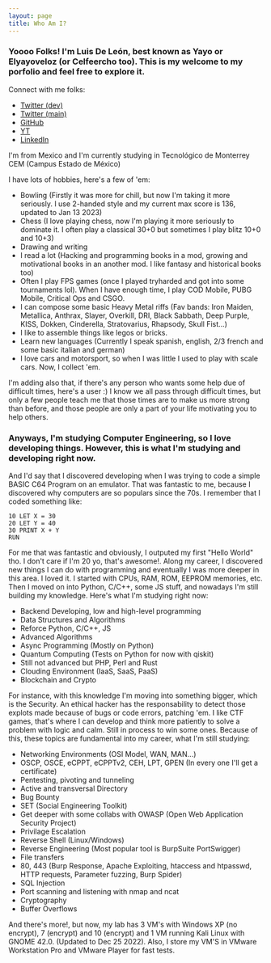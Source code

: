 ```yaml
---
layout: page
title: Who Am I?
---
```


### Yoooo Folks! I'm Luis De León, best known as Yayo or Elyayoveloz (or Celfeercho too). This is my welcome to my porfolio and feel free to explore it. 

Connect with me folks:
- [Twitter (dev)](https://twitter.com/elyayoveloz)
- [Twitter (main)](https://twitter.com/celfeercho)
- [GitHub](https://github.com/Its-Yayo)
- [YT](https://www.youtube.com/channel/UC_bHbAMGcm1yLguVWJNUyLg/featured)
- [LinkedIn](https://www.linkedin.com/in/luis-de-le%C3%B3n-a2b3bb245/)

I'm from Mexico and I'm currently studying in Tecnológico de Monterrey CEM (Campus Estado de México)
 
I have lots of hobbies, here's a few of 'em:
- Bowling (Firstly it was more for chill, but now I'm taking it more seriously. I use 2-handed style and my current max score is 136, updated to Jan 13 2023)
- Chess (I love playing chess, now I'm playing it more seriously to dominate it. I often play a classical 30+0 but sometimes I play blitz 10+0 and 10+3)
- Drawing and writing 
- I read a lot (Hacking and programming books in a mod, growing and motivational books in an another mod. I like fantasy and historical books too)
- Often I play FPS games (once I played tryharded and got into some tournaments lol). When I have enough time, I play COD Mobile, PUBG Mobile, Critical Ops and CSGO. 
- I can compose some basic Heavy Metal riffs (Fav bands: Iron Maiden, Metallica, Anthrax, Slayer, Overkill, DRI, Black Sabbath, Deep Purple, KISS, Dokken, Cinderella, Stratovarius, Rhapsody, 
Skull Fist...) 
- I like to assemble things like legos or bricks. 
- Learn new languages (Currently I speak spanish, english, 2/3 french and some basic italian and german)
- I love cars and motorsport, so when I was little I used to play with scale cars. Now, I collect 'em. 

I'm adding also that, if there's any person who wants some help due of difficult times, here's a user :) I know we all pass through difficult times, but only a few people teach me that those
times are to make us more strong than before, and those people are only a part of your life motivating you to help others. 
 	
### Anyways, I'm studying Computer Engineering, so I love developing things. However, this is what I'm studying and developing right now. 

And I'd say that I discovered developing when I was trying to code a simple BASIC C64 Program on an emulator. That was fantastic to me, because I discovered why computers are so populars since
the 70s. I remember that I coded something like: 
```
10 LET X = 30
20 LET Y = 40
30 PRINT X + Y
RUN
```
For me that was fantastic and obviously, I outputed my first "Hello World" tho. I don't care if I'm 20 yo, that's awesome!. Along my career, I discovered new things I can do with programming 
and eventually I was more deeper in this area. I loved it. I started with CPUs, RAM, ROM, EEPROM memories, etc. Then I moved on into Python, C/C++, some JS stuff, and nowadays I'm still building
my knowledge. Here's what I'm studying right now:
- Backend Developing, low and high-level programming
- Data Structures and Algorithms
- Reforce Python, C/C++, JS
- Advanced Algorithms
- Async Programming (Mostly on Python)
- Quantum Computing (Tests on Python for now with qiskit)
- Still not advanced but PHP, Perl and Rust 
- Clouding Environment (IaaS, SaaS, PaaS)
- Blockchain and Crypto 

For instance, with this knowledge I'm moving into something bigger, which is the Security. An ethical hacker has the responsability to detect those explots made because of bugs or code errors, 
patching 'em. I like CTF games, that's where I can develop and think more patiently to solve a problem with logic and calm. Still in process to win some ones. Because of this, these topics are fundamental into my career, what I'm still studying:
- Networking Environments (OSI Model, WAN, MAN...)
- OSCP, OSCE, eCPPT, eCPPTv2, CEH, LPT, GPEN (In every one I'll get a certificate)
- Pentesting, pivoting and tunneling
- Active and transversal Directory
- Bug Bounty
- SET (Social Engineering Toolkit)
- Get deeper with some collabs with OWASP (Open Web Application Security Project)
- Privilage Escalation
- Reverse Shell (Linux/Windows)
- Reverse Engineering (Most popular tool is BurpSuite PortSwigger)
- File transfers
- 80, 443 (Burp Response, Apache Exploiting, htaccess and htpasswd, HTTP requests, Parameter fuzzing, Burp Spider)
- SQL Injection
- Port scanning and listening with nmap and ncat 
- Cryptography
- Buffer Overflows

And there's more!, but now, my lab has 3 VM's with Windows XP (no encrypt), 7 (encrypt) and 10 (encrypt) and 1 VM running Kali Linux with GNOME 42.0. (Updated to Dec 25 2022). Also, I store my VM'S
in VMware Workstation Pro and VMware Player for fast tests.


